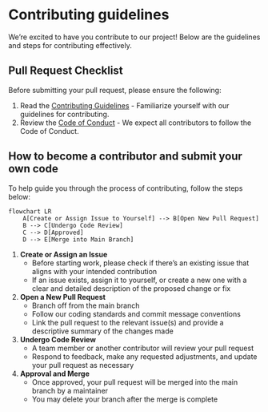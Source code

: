 # Contributing guidelines

We’re excited to have you contribute to our project! Below are the guidelines and steps for contributing effectively.

## Pull Request Checklist

Before submitting your pull request, please ensure the following:

1. Read the [Contributing Guidelines](CONTRIBUTING.md) - Familiarize yourself with our guidelines for contributing.
2. Review the [Code of Conduct](CODE_OF_CONDUCT.md) - We expect all contributors to follow the Code of Conduct.

## How to become a contributor and submit your own code

To help guide you through the process of contributing, follow the steps below:

```mermaid
flowchart LR
    A[Create or Assign Issue to Yourself] --> B[Open New Pull Request]
    B --> C[Undergo Code Review]
    C --> D[Approved]
    D --> E[Merge into Main Branch]
```

1. **Create or Assign an Issue**
   - Before starting work, please check if there’s an existing issue that aligns with your intended contribution
   - If an issue exists, assign it to yourself, or create a new one with a clear and detailed description of the proposed change or fix
2. **Open a New Pull Request**
   - Branch off from the main branch
   - Follow our coding standards and commit message conventions
   - Link the pull request to the relevant issue(s) and provide a descriptive summary of the changes made
3. **Undergo Code Review**
   - A team member or another contributor will review your pull request
   - Respond to feedback, make any requested adjustments, and update your pull request as necessary
4. **Approval and Merge**
   - Once approved, your pull request will be merged into the main branch by a maintainer
   - You may delete your branch after the merge is complete
